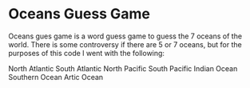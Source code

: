 # Oceans Guess Game

Oceans gues game is a word guess game to guess the 7 oceans of the world.  There is some controversy if there are 5 or 7 oceans, but for the purposes of this code I went with the following:

North Atlantic
South Atlantic
North Pacific
South Pacific
Indian Ocean
Southern Ocean
Artic Ocean
